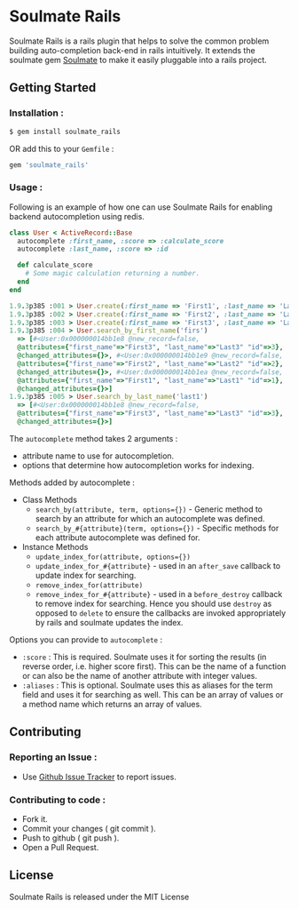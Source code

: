 # Soulmate Rails

Soulmate Rails is a rails plugin that helps to solve the common problem
building auto-completion back-end in rails intuitively. It extends the
soulmate gem <a href="http://github.com/seatgeek/soulmate">Soulmate</a> to
make it easily pluggable into a rails project.

## Getting Started

### Installation :

```sh
$ gem install soulmate_rails
```
OR add this to your `Gemfile` :

```ruby
gem 'soulmate_rails'
```

### Usage :

  Following is an example of how one can use Soulmate Rails for enabling backend
  autocompletion using redis.

```ruby
class User < ActiveRecord::Base
  autocomplete :first_name, :score => :calculate_score
  autocomplete :last_name, :score => :id

  def calculate_score
    # Some magic calculation returning a number.
  end
end

1.9.3p385 :001 > User.create(:first_name => 'First1', :last_name => 'Last1')
1.9.3p385 :002 > User.create(:first_name => 'First2', :last_name => 'Last2')
1.9.3p385 :003 > User.create(:first_name => 'First3', :last_name => 'Last3')
1.9.3p385 :004 > User.search_by_first_name('firs')
  => [#<User:0x000000014bb1e8 @new_record=false,
  @attributes={"first_name"=>"First3", "last_name"=>"Last3" "id"=>3},
  @changed_attributes={}>, #<User:0x000000014bb1e9 @new_record=false,
  @attributes={"first_name"=>"First2", "last_name"=>"Last2" "id"=>2},
  @changed_attributes={}>, #<User:0x000000014bb1ea @new_record=false,
  @attributes={"first_name"=>"First1", "last_name"=>"Last1" "id"=>1},
  @changed_attributes={}>]
1.9.3p385 :005 > User.search_by_last_name('last1')
  => [#<User:0x000000014bb1e8 @new_record=false,
  @attributes={"first_name"=>"First3", "last_name"=>"Last3" "id"=>3},
  @changed_attributes={}>]
```

The `autocomplete` method takes 2 arguments :

* attribute name to use for autocompletion.
* options that determine how autocompletion works for indexing.

Methods added by autocomplete :

* Class Methods
  * `search_by(attribute, term, options={})` - Generic method to search by
    an attribute for which an autocomplete was defined.
  * `search_by_#{attribute}(term, options={})` - Specific methods for each
    attribute autocomplete was defined for.
* Instance Methods
  * `update_index_for(attribute, options={})`
  * `update_index_for_#{attribute}` - used in an `after_save` callback to
    update index for searching.
  * `remove_index_for(attribute)`
  * `remove_index_for_#{attribute}` - used in a `before_destroy` callback to
    remove index for searching. Hence you should use `destroy` as opposed to
    `delete` to ensure the callbacks are invoked appropriately by rails and
    soulmate updates the index.

Options you can provide to `autocomplete` :

  * `:score` : This is required. Soulmate uses it for sorting the results (in
    reverse order, i.e. higher score first). This can be the name of a function
    or can also be the name of another attribute with integer values.
  * `:aliases` : This is optional. Soulmate uses this as aliases for the term
    field and uses it for searching as well. This can be an array of values or
    a method name which returns an array of values.

## Contributing
### Reporting an Issue :
* Use <a href="http://github.com/dhruvasagar/soulmate_rails/issues">Github
   Issue Tracker</a> to report issues.

### Contributing to code :
* Fork it.
* Commit your changes ( git commit ).
* Push to github ( git push ).
* Open a Pull Request.

## License
Soulmate Rails is released under the MIT License

<!-- vim: set tw=80 colorcolumn=80 -->
